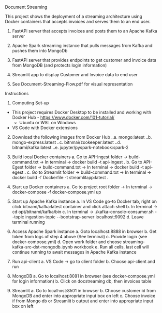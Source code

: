 Document Streaming 

This project shows the deployment of a streaming architecture using Docker containers that accepts invoices and serves them to an end user.

1. FastAPI server that accepts invoices and posts them to an Apache Kafka server
 
2. Apache Spark streaming instance that pulls messages from Kafka and pushes them into MongoDb

3. FastAPI server that provides endpoints to get customer and invoice data from MongoDB (and protects login information)

4. Streamlit app to display Customer and Invoice data to end user

5. See Document-Streaming-Flow.pdf for visual representation

Instructions

1. Computing Set-up
  * This project requires Docker Desktop to be installed and working with Docker Hub - https://www.docker.com/101-tutorial/
    * Ubuntu or WSL on Windows
  * VS Code with Docker extensions
	
2. Download the following images from Docker Hub
	..a. mongo:latest
	..b. mongo-express:latest
	..c. bitnmai/zookeeper:latest
	..d. bitnami/kafka:latest
	..e. jupyter/pyspark-notebook:spark-2

3. Build local Docker containers
	a. Go to API-Ingest folder -> build-command.txt -> In terminal -> docker build -t api-ingest .
	b. Go to API-Egest folder -> build-command.txt -> In terminal -> docker build -t api-egest . 
	c. Go to Streamlit folder -> build-command.txt -> In terminal -> docker build -f Dockerfile -t streamlitapp:latest .

4. Start up Docker containers 
	a. Go to project root folder -> In terminal -> docker-compose -f docker-compose.yml up

5. Start up Apache Kafka instance
	a. In VS Code go-to Docker tab, right on click bitnami/kafka:latest container and click attach shell
	b. In terminal -> cd opt/bitnami/kafka/bin
	c. In terminal -> ./kafka-console-consumer.sh --topic ingestion-topic --bootstrap-server localhost:9092
	d. Leave terminal running
	
6. Access Apache Spark instance
	a. Goto localhost:8888 in browser
	b. Get token from logs of step 4 above (See terminal)
	c. Provide login (see docker-compose.yml)
	d. Open work folder and choose streaming-kafka-src-dst-mongodb.ipynb workbook
	e. Run all cells, last cell will continue running to await messages in Apache Kafka instance

7. Run api-client
	a. VS Code -> go to client folder
	b. Choose api-client and run
	
8. MongoDB
	a. Go to localhost:8081 in browser (see docker-compose.yml for login information)
	b. Click on docstreaming db, then invoices table

9. Streamlit
	a. Go to localhost:8501 in browser
	b. Choose customer id from MongoDB and enter into appropriate input box on left
	c. Choose invoice if from Mongo db or Streamlit b output and enter into appropriate input box on left
